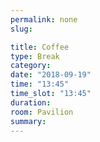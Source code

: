 ```yaml
---
permalink: none
slug:

title: Coffee
type: Break
category:
date: "2018-09-19"
time: "13:45"
time_slot: "13:45"
duration:
room: Pavilion
summary:
---
```

